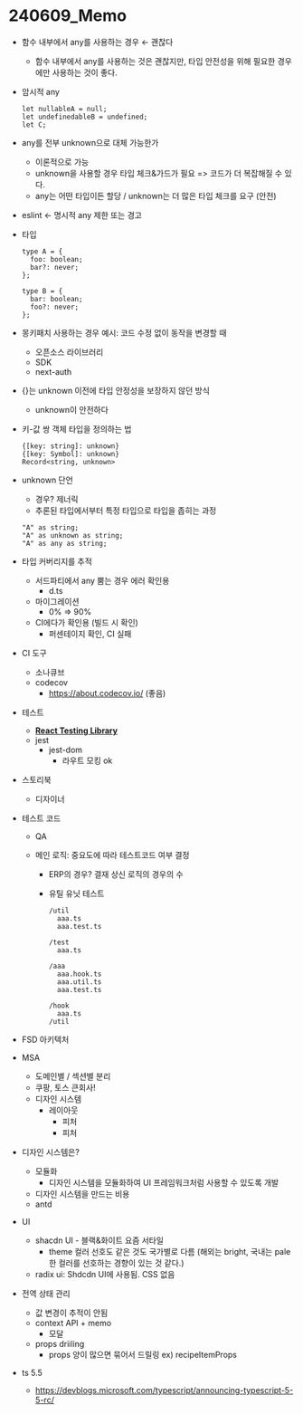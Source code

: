 # 240609_Memo

- 함수 내부에서 any를 사용하는 경우 ← 괜찮다
  - 함수 내부에서 any를 사용하는 것은 괜찮지만, 타입 안전성을 위해 필요한 경우에만 사용하는 것이 좋다.
- 암시적 any
  ```tsx
  let nullableA = null;
  let undefinedableB = undefined;
  let C;
  ```
- any를 전부 unknown으로 대체 가능한가
  - 이론적으로 가능
  - unknown을 사용할 경우 타입 체크&가드가 필요 => 코드가 더 복잡해질 수 있다.
  - any는 어떤 타입이든 할당 / unknown는 더 많은 타입 체크를 요구 (안전)
- eslint ← 명시적 any 제한 또는 경고
- 타입

  ```tsx
  type A = {
    foo: boolean;
    bar?: never;
  };

  type B = {
    bar: boolean;
    foo?: never;
  };
  ```

- 몽키패치 사용하는 경우 예시: 코드 수정 없이 동작을 변경할 때
  - 오픈소스 라이브러리
  - SDK
  - next-auth
- {}는 unknown 이전에 타입 안정성을 보장하지 않던 방식
  - unknown이 안전하다
- 키-값 쌍 객체 타입을 정의하는 법
  ```tsx
  {[key: string]: unknown}
  {[key: Symbol]: unknown}
  Record<string, unknown>
  ```
- unknown 단언
  - 경우? 제너릭
  - 추론된 타입에서부터 특정 타입으로 타입을 좁히는 과정
  ```tsx
  "A" as string;
  "A" as unknown as string;
  "A" as any as string;
  ```
- 타입 커버리지를 추적
  - 서드파티에서 any 뿜는 경우 에러 확인용
    - d.ts
  - 마이그레이션
    - 0% ⇒ 90%
  - CI에다가 확인용 (빌드 시 확인)
    - 퍼센테이지 확인, CI 실패
- CI 도구
  - 소나큐브
  - codecov
    - https://about.codecov.io/ (좋음)
- 테스트
  - [**React Testing Library**](https://testing-library.com/docs/react-testing-library/intro/)
  - jest
    - jest-dom
      - 라우트 모킹 ok
- 스토리북
  - 디자이너
- 테스트 코드

  - QA
  - 메인 로직: 중요도에 따라 테스트코드 여부 결정

    - ERP의 경우? 결재 상신 로직의 경우의 수
    - 유틸 유닛 테스트

      ```tsx
      /util
        aaa.ts
        aaa.test.ts

      /test
        aaa.ts

      /aaa
        aaa.hook.ts
        aaa.util.ts
        aaa.test.ts

      /hook
        aaa.ts
      /util
      ```

- FSD 아키텍처
- MSA
  - 도메인별 / 섹션별 분리
  - 쿠팡, 토스 큰회사!
  - 디자인 시스템
    - 레이아웃
      - 피처
      - 피처
- 디자인 시스템은?
  - 모듈화
    - 디자인 시스템을 모듈화하여 UI 프레임워크처럼 사용할 수 있도록 개발
  - 디자인 시스템을 만드는 비용
  - antd
- UI
  - shacdn UI - 블랙&화이트 요즘 서타일
    - theme 컬러 선호도 같은 것도 국가별로 다름 (해외는 bright, 국내는 pale한 컬러를 선호하는 경향이 있는 것 같다.)
  - radix ui: Shdcdn UI에 사용됨. CSS 없음
- 전역 상태 관리
  - 값 변경이 추적이 안됨
  - context API + memo
    - 모달
  - props driiling
    - props 양이 많으면 묶어서 드릴링 ex) recipeItemProps
- ts 5.5
  - https://devblogs.microsoft.com/typescript/announcing-typescript-5-5-rc/
